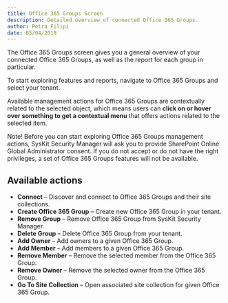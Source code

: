 ```yaml
---
title: Office 365 Groups Screen
description: Detailed overview of connected Office 365 Groups.
author: Petra Filipi
date: 05/04/2018
---
```

The Office 365 Groups screen gives you a general overview of your connected Office 365 Groups, as well as the report for each group in particular.

To start exploring features and reports, navigate to Office 365 Groups and select your tenant.

Available management actions for Office 365 Groups are contextually related to the selected object, which means users can __click on or hover over something to get a contextual menu__ that offers actions related to the selected item.

Note! Before you can start exploring Office 365 Groups management actions, SysKit Security Manager will ask you to provide SharePoint Online Global Administrator consent. If you do not accept or do not have the right privileges, a set of Office 365 Groups features will not be available.

## Available actions 
* __Connect__ – Discover and connect to Office 365 Groups and their site collections.
* __Create Office 365 Group__ – Create new Office 365 Group in your tenant.
* __Remove Group__ – Remove Office 365 Group from SysKit Security Manager.
* __Delete Group__ – Delete Office 365 Group from your tenant.
* __Add Owner__ – Add owners to a given Office 365 Group.
* __Add Member__ – Add members to a given Office 365 Group.
* __Remove Member__ – Remove the selected member from the Office 365 Group.
* __Remove Owner__ – Remove the selected owner from the Office 365 Group.
* __Go To Site Collection__ – Open associated site collection for given Office 365 Group.
